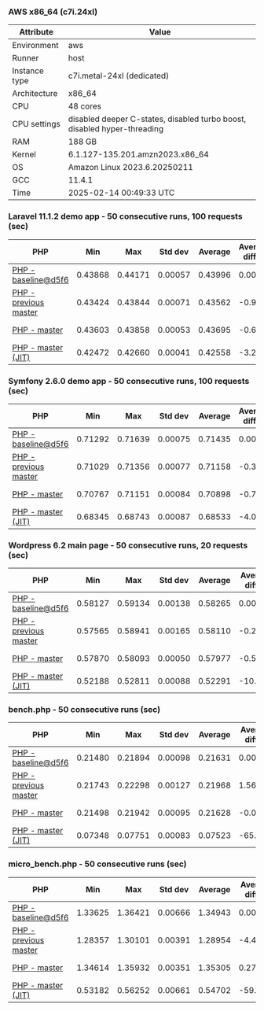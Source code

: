 ### AWS x86_64 (c7i.24xl)

|  Attribute    |     Value      |
|---------------|----------------|
| Environment   |aws|
| Runner        |host|
| Instance type |c7i.metal-24xl (dedicated)|
| Architecture  |x86_64
| CPU           |48 cores|
| CPU settings  |disabled deeper C-states, disabled turbo boost, disabled hyper-threading|
| RAM           |188 GB|
| Kernel        |6.1.127-135.201.amzn2023.x86_64|
| OS            |Amazon Linux 2023.6.20250211|
| GCC           |11.4.1|
| Time          |2025-02-14 00:49:33 UTC|

### Laravel 11.1.2 demo app - 50 consecutive runs, 100 requests (sec)

|     PHP     |     Min     |     Max     |    Std dev   |   Average  |  Average diff % |   Median   | Median diff % |     Memory    |
|-------------|-------------|-------------|--------------|------------|-----------------|------------|---------------|---------------|
|[PHP - baseline@d5f6](https://github.com/php/php-src/commit/d5f6e56610)|0.43868|0.44171|0.00057|0.43996|0.00%|0.43992|0.00%|41.86 MB|
|[PHP - previous master](https://github.com/php/php-src/commit/65d433161a)|0.43424|0.43844|0.00071|0.43562|-0.98%|0.43552|-1.00%|41.82 MB|
|[PHP - master](https://github.com/php/php-src/commit/78d934ad8e)|0.43603|0.43858|0.00053|0.43695|-0.68%|0.43685|-0.70%|41.82 MB|
|[PHP - master (JIT)](https://github.com/php/php-src/commit/78d934ad8e)|0.42472|0.42660|0.00041|0.42558|-3.27%|0.42551|-3.28%|50.80 MB|

### Symfony 2.6.0 demo app - 50 consecutive runs, 100 requests (sec)

|     PHP     |     Min     |     Max     |    Std dev   |   Average  |  Average diff % |   Median   | Median diff % |     Memory    |
|-------------|-------------|-------------|--------------|------------|-----------------|------------|---------------|---------------|
|[PHP - baseline@d5f6](https://github.com/php/php-src/commit/d5f6e56610)|0.71292|0.71639|0.00075|0.71435|0.00%|0.71423|0.00%|37.39 MB|
|[PHP - previous master](https://github.com/php/php-src/commit/65d433161a)|0.71029|0.71356|0.00077|0.71158|-0.39%|0.71142|-0.39%|37.51 MB|
|[PHP - master](https://github.com/php/php-src/commit/78d934ad8e)|0.70767|0.71151|0.00084|0.70898|-0.75%|0.70891|-0.74%|37.51 MB|
|[PHP - master (JIT)](https://github.com/php/php-src/commit/78d934ad8e)|0.68345|0.68743|0.00087|0.68533|-4.06%|0.68512|-4.08%|44.52 MB|

### Wordpress 6.2 main page - 50 consecutive runs, 20 requests (sec)

|     PHP     |     Min     |     Max     |    Std dev   |   Average  |  Average diff % |   Median   | Median diff % |     Memory    |
|-------------|-------------|-------------|--------------|------------|-----------------|------------|---------------|---------------|
|[PHP - baseline@d5f6](https://github.com/php/php-src/commit/d5f6e56610)|0.58127|0.59134|0.00138|0.58265|0.00%|0.58249|0.00%|43.01 MB|
|[PHP - previous master](https://github.com/php/php-src/commit/65d433161a)|0.57565|0.58941|0.00165|0.58110|-0.27%|0.58096|-0.26%|42.96 MB|
|[PHP - master](https://github.com/php/php-src/commit/78d934ad8e)|0.57870|0.58093|0.00050|0.57977|-0.50%|0.57966|-0.49%|42.96 MB|
|[PHP - master (JIT)](https://github.com/php/php-src/commit/78d934ad8e)|0.52188|0.52811|0.00088|0.52291|-10.25%|0.52275|-10.26%|61.93 MB|

### bench.php - 50 consecutive runs (sec)

|     PHP     |     Min     |     Max     |    Std dev   |   Average  |  Average diff % |   Median   | Median diff % |     Memory    |
|-------------|-------------|-------------|--------------|------------|-----------------|------------|---------------|---------------|
|[PHP - baseline@d5f6](https://github.com/php/php-src/commit/d5f6e56610)|0.21480|0.21894|0.00098|0.21631|0.00%|0.21629|0.00%|26.18 MB|
|[PHP - previous master](https://github.com/php/php-src/commit/65d433161a)|0.21743|0.22298|0.00127|0.21968|1.56%|0.21943|1.45%|26.23 MB|
|[PHP - master](https://github.com/php/php-src/commit/78d934ad8e)|0.21498|0.21942|0.00095|0.21628|-0.02%|0.21609|-0.09%|26.23 MB|
|[PHP - master (JIT)](https://github.com/php/php-src/commit/78d934ad8e)|0.07348|0.07751|0.00083|0.07523|-65.22%|0.07514|-65.26%|27.32 MB|

### micro_bench.php - 50 consecutive runs (sec)

|     PHP     |     Min     |     Max     |    Std dev   |   Average  |  Average diff % |   Median   | Median diff % |     Memory    |
|-------------|-------------|-------------|--------------|------------|-----------------|------------|---------------|---------------|
|[PHP - baseline@d5f6](https://github.com/php/php-src/commit/d5f6e56610)|1.33625|1.36421|0.00666|1.34943|0.00%|1.34897|0.00%|20.44 MB|
|[PHP - previous master](https://github.com/php/php-src/commit/65d433161a)|1.28357|1.30101|0.00391|1.28954|-4.44%|1.28881|-4.46%|20.49 MB|
|[PHP - master](https://github.com/php/php-src/commit/78d934ad8e)|1.34614|1.35932|0.00351|1.35305|0.27%|1.35359|0.34%|20.49 MB|
|[PHP - master (JIT)](https://github.com/php/php-src/commit/78d934ad8e)|0.53182|0.56252|0.00661|0.54702|-59.46%|0.54693|-59.46%|21.75 MB|
